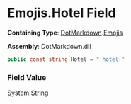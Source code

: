 # Emojis\.Hotel Field

**Containing Type**: [DotMarkdown](../../README.md)\.[Emojis](../README.md)

**Assembly**: DotMarkdown\.dll

```csharp
public const string Hotel = ":hotel:"
```

### Field Value

System\.[String](https://docs.microsoft.com/en-us/dotnet/api/system.string)